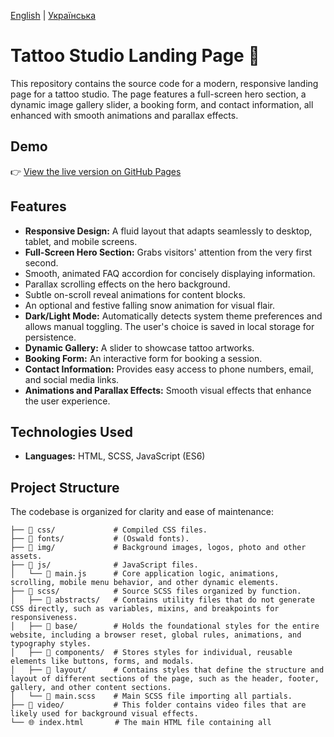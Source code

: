 [English](./README.md) | [Українська](./README.uk.md)

# Tattoo Studio Landing Page 🎨

This repository contains the source code for a modern, responsive landing page for a
tattoo studio. The page features a full-screen hero section, a dynamic image gallery
slider, a booking form, and contact information, all enhanced with smooth animations and
parallax effects.

## Demo

👉 [View the live version on GitHub Pages](https://niarosss.github.io/tatoo/)

## Features

- **Responsive Design:** A fluid layout that adapts seamlessly to desktop, tablet, and
  mobile screens.
- **Full-Screen Hero Section:** Grabs visitors' attention from the very first second.
- Smooth, animated FAQ accordion for concisely displaying information.
- Parallax scrolling effects on the hero background.
- Subtle on-scroll reveal animations for content blocks.
- An optional and festive falling snow animation for visual flair.
- **Dark/Light Mode:** Automatically detects system theme preferences and allows manual
  toggling. The user's choice is saved in local storage for persistence.
- **Dynamic Gallery:** A slider to showcase tattoo artworks.
- **Booking Form:** An interactive form for booking a session.
- **Contact Information:** Provides easy access to phone numbers, email, and social media
  links.
- **Animations and Parallax Effects:** Smooth visual effects that enhance the user
  experience.

## Technologies Used

- **Languages:** HTML, SCSS, JavaScript (ES6)

## Project Structure

The codebase is organized for clarity and ease of maintenance:

```
├── 📁 css/             # Compiled CSS files.
├── 📁 fonts/           # (Oswald fonts).
├── 📁 img/             # Background images, logos, photo and other assets.
├── 📁 js/              # JavaScript files.
│   └── 📄 main.js      # Core application logic, animations, scrolling, mobile menu behavior, and other dynamic elements.
├── 📁 scss/            # Source SCSS files organized by function.
│   ├── 📁 abstracts/   # Contains utility files that do not generate CSS directly, such as variables, mixins, and breakpoints for responsiveness.
│   ├── 📁 base/        # Holds the foundational styles for the entire website, including a browser reset, global rules, animations, and typography styles.
│   ├── 📁 components/  # Stores styles for individual, reusable elements like buttons, forms, and modals.
│   ├── 📁 layout/      # Contains styles that define the structure and layout of different sections of the page, such as the header, footer, gallery, and other content sections.
│   └── 🎨 main.scss    # Main SCSS file importing all partials.
├── 📁 video/           # This folder contains video files that are likely used for background visual effects.
└── 🌐 index.html       # The main HTML file containing all
```
